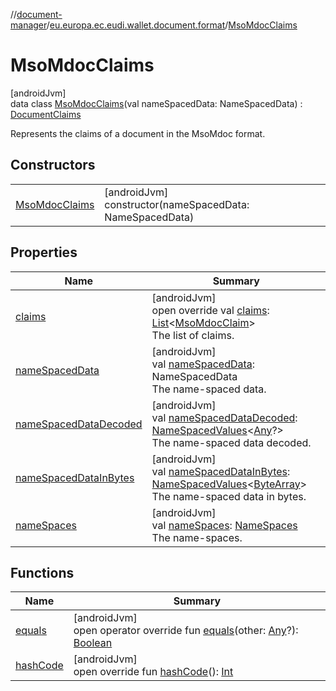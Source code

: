 //[document-manager](../../../index.md)/[eu.europa.ec.eudi.wallet.document.format](../index.md)/[MsoMdocClaims](index.md)

# MsoMdocClaims

[androidJvm]\
data class [MsoMdocClaims](index.md)(val nameSpacedData:
NameSpacedData) : [DocumentClaims](../-document-claims/index.md)

Represents the claims of a document in the MsoMdoc format.

## Constructors

|                                      |                                                             |
|--------------------------------------|-------------------------------------------------------------|
| [MsoMdocClaims](-mso-mdoc-claims.md) | [androidJvm]<br>constructor(nameSpacedData: NameSpacedData) |

## Properties

| Name                                                  | Summary                                                                                                                                                                                                                                                                                              |
|-------------------------------------------------------|------------------------------------------------------------------------------------------------------------------------------------------------------------------------------------------------------------------------------------------------------------------------------------------------------|
| [claims](claims.md)                                   | [androidJvm]<br>open override val [claims](claims.md): [List](https://kotlinlang.org/api/latest/jvm/stdlib/kotlin.collections/-list/index.html)&lt;[MsoMdocClaim](../-mso-mdoc-claim/index.md)&gt;<br>The list of claims.                                                                            |
| [nameSpacedData](name-spaced-data.md)                 | [androidJvm]<br>val [nameSpacedData](name-spaced-data.md): NameSpacedData<br>The name-spaced data.                                                                                                                                                                                                   |
| [nameSpacedDataDecoded](name-spaced-data-decoded.md)  | [androidJvm]<br>val [nameSpacedDataDecoded](name-spaced-data-decoded.md): [NameSpacedValues](../../eu.europa.ec.eudi.wallet.document/-name-spaced-values/index.md)&lt;[Any](https://kotlinlang.org/api/latest/jvm/stdlib/kotlin/-any/index.html)?&gt;<br>The name-spaced data decoded.               |
| [nameSpacedDataInBytes](name-spaced-data-in-bytes.md) | [androidJvm]<br>val [nameSpacedDataInBytes](name-spaced-data-in-bytes.md): [NameSpacedValues](../../eu.europa.ec.eudi.wallet.document/-name-spaced-values/index.md)&lt;[ByteArray](https://kotlinlang.org/api/latest/jvm/stdlib/kotlin/-byte-array/index.html)&gt;<br>The name-spaced data in bytes. |
| [nameSpaces](name-spaces.md)                          | [androidJvm]<br>val [nameSpaces](name-spaces.md): [NameSpaces](../../eu.europa.ec.eudi.wallet.document/-name-spaces/index.md)<br>The name-spaces.                                                                                                                                                    |

## Functions

| Name                     | Summary                                                                                                                                                                                                                                |
|--------------------------|----------------------------------------------------------------------------------------------------------------------------------------------------------------------------------------------------------------------------------------|
| [equals](equals.md)      | [androidJvm]<br>open operator override fun [equals](equals.md)(other: [Any](https://kotlinlang.org/api/latest/jvm/stdlib/kotlin/-any/index.html)?): [Boolean](https://kotlinlang.org/api/latest/jvm/stdlib/kotlin/-boolean/index.html) |
| [hashCode](hash-code.md) | [androidJvm]<br>open override fun [hashCode](hash-code.md)(): [Int](https://kotlinlang.org/api/latest/jvm/stdlib/kotlin/-int/index.html)                                                                                               |
